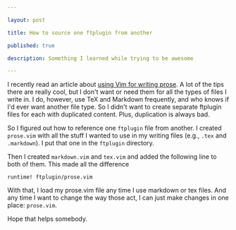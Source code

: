 ```yaml
--- 

layout: post

title: How to source one ftplugin from another

published: true

description: Something I learned while trying to be awesome

---
```


I recently read an article about [using Vim for writing
prose](http://alols.github.com/2012/11/07/writing-prose-with-vim/). A lot of
the tips there are really cool, but I don't want or need them for all the types
of files I write in. I do, however, use TeX and Markdown frequently, and who
knows if I'd ever want another file type. So I didn't want to create separate
ftplugin files for each with duplicated content. Plus, duplication is always
bad.

So I figured out how to reference one `ftplugin` file from another. I created
`prose.vim` with all the stuff I wanted to use in my writing files (e.g.,
`.tex` and `.markdown`). I put that one in the `ftplugin` directory.

Then I created `markdown.vim` and `tex.vim` and added the following line to
both of them. This made all the difference

	runtime! ftplugin/prose.vim

With that, I load my prose.vim file any time I use markdown or tex files. And
any time I want to change the way those act, I can just make changes in one
place: `prose.vim`.

Hope that helps somebody.
